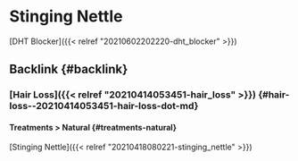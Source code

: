 # Stinging Nettle


[DHT Blocker]({{< relref "20210602202220-dht_blocker" >}})


## Backlink {#backlink}


### [Hair Loss]({{< relref "20210414053451-hair_loss" >}}) {#hair-loss--20210414053451-hair-loss-dot-md}


#### Treatments > Natural {#treatments-natural}

[Stinging Nettle]({{< relref "20210418080221-stinging_nettle" >}})
